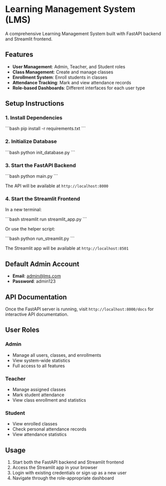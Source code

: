 # Learning Management System (LMS)

A comprehensive Learning Management System built with FastAPI backend and Streamlit frontend.

## Features

- **User Management**: Admin, Teacher, and Student roles
- **Class Management**: Create and manage classes
- **Enrollment System**: Enroll students in classes
- **Attendance Tracking**: Mark and view attendance records
- **Role-based Dashboards**: Different interfaces for each user type

## Setup Instructions

### 1. Install Dependencies

\`\`\`bash
pip install -r requirements.txt
\`\`\`

### 2. Initialize Database

\`\`\`bash
python init_database.py
\`\`\`

### 3. Start the FastAPI Backend

\`\`\`bash
python main.py
\`\`\`

The API will be available at `http://localhost:8000`

### 4. Start the Streamlit Frontend

In a new terminal:

\`\`\`bash
streamlit run streamlit_app.py
\`\`\`

Or use the helper script:

\`\`\`bash
python run_streamlit.py
\`\`\`

The Streamlit app will be available at `http://localhost:8501`

## Default Admin Account

- **Email**: admin@lms.com
- **Password**: admin123

## API Documentation

Once the FastAPI server is running, visit `http://localhost:8000/docs` for interactive API documentation.

## User Roles

### Admin
- Manage all users, classes, and enrollments
- View system-wide statistics
- Full access to all features

### Teacher
- Manage assigned classes
- Mark student attendance
- View class enrollment and statistics

### Student
- View enrolled classes
- Check personal attendance records
- View attendance statistics

## Usage

1. Start both the FastAPI backend and Streamlit frontend
2. Access the Streamlit app in your browser
3. Login with existing credentials or sign up as a new user
4. Navigate through the role-appropriate dashboard
